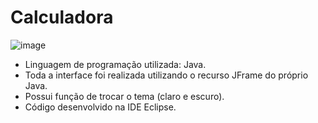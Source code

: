 # Calculadora
![image](https://github.com/user-attachments/assets/87a3c129-2961-4daf-afb1-b884b1bbece7)

- Linguagem de programação utilizada: Java.
- Toda a interface foi realizada utilizando o recurso JFrame do próprio Java.
- Possui função de trocar o tema (claro e escuro).
- Código desenvolvido na IDE Eclipse.
